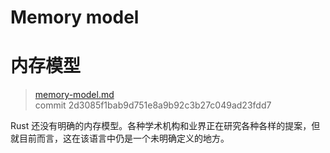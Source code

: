 # Memory model
# 内存模型

>[memory-model.md](https://github.com/rust-lang/reference/blob/master/src/memory-model.md)\
>commit 2d3085f1bab9d751e8a9b92c3b27c049ad23fdd7

Rust 还没有明确的内存模型。各种学术机构和业界正在研究各种各样的提案，但就目前而言，这在该语言中仍是一个未明确定义的地方。